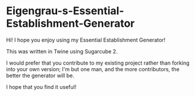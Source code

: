 # Eigengrau-s-Essential-Establishment-Generator

Hi! I hope you enjoy using my Essential Establishment Generator!

This was written in Twine using Sugarcube 2. 

I would prefer that you contribute to my existing project rather than forking into your own version; I'm but one man, and the more contributors, the better the generator will be.

I hope that you find it useful!
